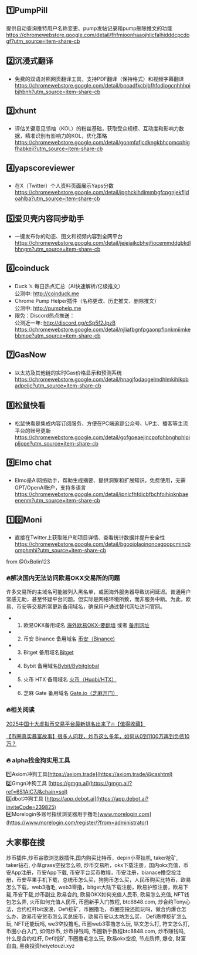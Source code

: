 ## 1️⃣PumpPill  
提供自动查询推特用户名称变更、pump发帖记录和pump删除推文的功能  
https://chromewebstore.google.com/detail/fhfmioonhaaojhlicfalhidddcpcdogf?utm_source=item-share-cb  

## 2️⃣沉浸式翻译  
- 免费的双语对照网页翻译工具，支持PDF翻译（保持格式）和视频字幕翻译  
https://chromewebstore.google.com/detail/bpoadfkcbjbfhfodiogcnhhhpibjhbnh?utm_source=item-share-cb  

## 3️⃣xhunt  
- 评估关键意见领袖（KOL）的粉丝基础，获取受众规模、互动度和影响力数据，精准识别有影响力的KOL，优化策略  
https://chromewebstore.google.com/detail/gonmfafjcdkngkbhcpmcphlgfhabkeji?utm_source=item-share-cb  

## 4️⃣yapscoreviewer  
- 在X（Twitter）个人资料页面展示Yaps分数  
https://chromewebstore.google.com/detail/ipghckihdimmbgfcpgnjekfljdoahlba?utm_source=item-share-cb  

## 5️⃣爱贝壳内容同步助手  
- 一键发布你的动态、图文和视频内容到全网平台  
https://chromewebstore.google.com/detail/jejejajkcbhejfiocemmddgbkdlhhngm?utm_source=item-share-cb  

## 6️⃣coinduck  
- Duck 𝕏 每日热点汇总（AI快速解析/亿级推文）  
公测中: http://coinduck.me  
- Chrome Pump Helper插件（名称更改、历史推文、删除推文）  
公测中: http://pumphelp.me  
- 限免：Discord热点推送：  
公测近一年: http://discord.gg/cSp5f2JpzB  
https://chromewebstore.google.com/detail/njliafbgnfpgaonpflpnkmiimkebbmoe?utm_source=item-share-cb  

## 7️⃣GasNow  
- 以太坊及其他链的实时Gas价格显示和预测系统  
https://chromewebstore.google.com/detail/hnagjfodaogelmdhlmkihikpbadpeljc?utm_source=item-share-cb  

## 8️⃣松鼠快看  
- 松鼠快看是集成内容订阅服务，方便在PC端追踪公众号、UP主、播客等主流平台的账号更新  
https://chromewebstore.google.com/detail/gofgoeaejincpofohbnghphlpipljcpe?utm_source=item-share-cb  

## 9️⃣Elmo chat  
- Elmo是AI网络助手，帮助生成摘要、提供洞察和扩展知识。免费使用，无需GPT/OpenAI账户，支持多语言  
https://chromewebstore.google.com/detail/ipnlcfhfdicbfbchfoihipknbaeenenm?utm_source=item-share-cb  

## 1️⃣0️⃣Moni  
- 直接在Twitter上获取账户和项目详情、查看统计数据并提升安全性  
https://chromewebstore.google.com/detail/bgooiolaoinoncegoopcmincbomphmhi?utm_source=item-share-cb  

from @0xBolin123  

### 🔥解决国内无法访问欧易OKX交易所的问题  
许多交易所的主域名可能被列入黑名单，或因海外服务器导致访问延迟。普通用户常感无助，甚至怀疑平台问题。但实际是网络环境所致，而非服务中断。为此，欧易、币安等交易所常更新备用域名，确保用户通过替代网址访问官网。  

- 1. 欧易OKX备用域名 [海外欧易OKX-要翻墙](https://www.okx.com/zh-hans/join/74873351) 或者 [备用网址](https://www.chouyi.world/zh-hans/join/18639032)  
- 2. 币安 Binance 备用域名 [币安（Binance)](https://accounts.binance.com/zh-CN/register?ref=36457687)  
- 3. Bitget 备用域名[Bitget](https://www.bitget.com/zh-CN/referral/register?from=referral&clacCode=VRNEYUTR)  
- 4. Bybit 备用域名[Bybit/Bybitglobal](https://www.bybitglobal.com/zh-MY/invite/?ref=VMKORMM)  
- 5. 火币 HTX 备用域名 [火币（Huobi/HTX）](https://www.htx.com/invite/zh-cn/1f?invite_code=whf45223)  
- 6. 芝麻 Gate 备用域名 [Gate.io（芝麻开门）](https://www.gate.io/zh/signup?ref_type=103&ref=A1ERAQ)  

### 🔥相关阅读  
[2025中国十大虚拟币交易平台最新排名出来了🔥【值得收藏】](https://btc8848.com/top-10-exchanges/)  

[【币圈真实暴富故事】很多人问我，炒币这么多年，如何从0到1100万再到负债10万？](https://heiyetouzi.xyz/biquanstory001/)  

### 🔥 alpha找金狗实用工具  
1️⃣Axiom冲狗工具[https://axiom.trade](https://axiom.trade/@csshtml)    
2️⃣Gmgn冲狗工具 [https://gmgn.ai](https://gmgn.ai/?ref=6S1AIC7J&chain=sol)    
3️⃣dbot冲狗工具 [https://app.debot.ai](https://app.debot.ai?inviteCode=239825)    
4️⃣Morelogin多账号指纹浏览器用于撸毛[www.morelogin.com](https://www.morelogin.com/register/?from=administrator)    

## 大家都在搜  
炒币插件,炒币谷歌浏览器插件,国内购买比特币，depin小草挂机, taker挖矿, taker钻石, 小草grass空投怎么领, 炒币交易所，okx下载注册，国内okx充值，币安App注册，币安App下载, 币安平台买币教程，币安注册，bianace撸空投注册，币安苹果手机下载，总统币怎么买，狗狗币怎么买，人民币购买比特币，欧易 怎么下载，web3撸毛, web3零撸，bitget大陆下载注册，欧易护照注册，欧易下载,币安下载,炒币副业,欧易合约, 欧易OKX如何充值人民币, 欧易怎么充值, NFT钱包怎么弄, 火币如何充值人民币, 币圈新手入门教程, btc8848.com, 炒合约Tony心法，合约杠杆bit浪浪，Defi挖矿，币圈撸毛，币圈空投还能玩吗，做合约爆仓怎么办，欧易币安货币怎么买总统币，欧易币安以太坊怎么买， Defi质押挖矿怎么玩, NFT还能玩吗, we3空投撸毛, 币圈web3零撸怎么玩, 铭文怎么打, 符文怎么打, 币圈小白入门, 如何炒币, 炒币挣钱吗, 币圈新手教程btc8848.com, 炒币赚钱吗, 什么是合约杠杆, Defi挖矿, 币圈撸毛怎么玩, 欧易okx空投, 节点质押, 爆仓, 财富自由, 黑夜投资heiyetouzi.xyz
